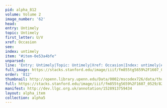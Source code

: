 ```yaml
---
pid: alpha_812
volume: Volume 2
image_number: '62'
head: 
entry: Untimely
topic: Untimely
first_letter: U/V
xref: Occasion
see: 
index: untimely
item: "#item-0e53a4bfe"
unparsed: 
line: 'Entry: Untimely|Topic: Untimely|Xref: Occasion|Index: untimely|#item-0e53a4bfe'
full_image: https://stacks.stanford.edu/image/iiif/fm855tg5659%2F1607_0529/full/full/0/default.jpg
order: '812'
thumbnail: http://openn.library.upenn.edu/Data/0002/mscodex726/data/thumb/1607_0529_thumb.jpg
full: https://stacks.stanford.edu/image/iiif/fm855tg5659%2F1607_0529/826,4589,2877,454/full/0/default.jpg
manifest: http://dev.llgc.org.uk/annotation/1528913759434
layout: alpha_item
collection: alpha5
---
```

